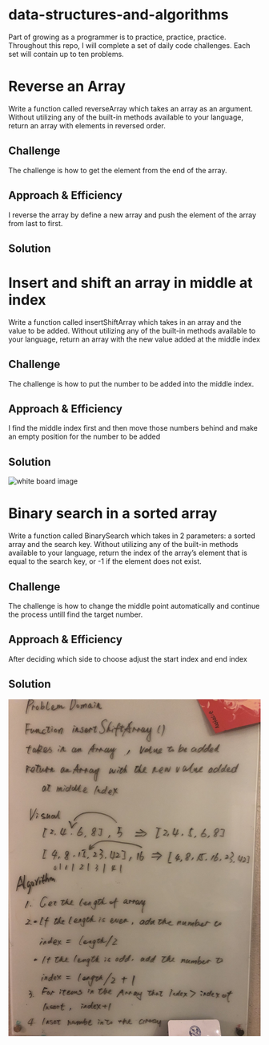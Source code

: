 # data-structures-and-algorithms
Part of growing as a programmer is to practice, practice, practice. Throughout this repo, I will complete a set of daily code challenges. Each set will contain up to ten problems.


# Reverse an Array
Write a function called reverseArray which takes an array as an argument. Without utilizing any of the built-in methods available to your language, return an array with elements in reversed order.

## Challenge
<!-- Description of the challenge -->
The challenge is how to get the element from the end of the array.

## Approach & Efficiency
<!-- What approach did you take? Why? What is the Big O space/time for this approach? -->
I reverse the array by define a new array and push the element of the array from last to first.

## Solution
<!-- Embedded whiteboard image -->

# Insert and shift an array in middle at index
Write a function called insertShiftArray which takes in an array and the value to be added. Without utilizing any of the built-in methods available to your language, return an array with the new value added at the middle index

## Challenge
<!-- Description of the challenge -->
The challenge is how to put the number to be added into the middle index.

## Approach & Efficiency
<!-- What approach did you take? Why? What is the Big O space/time for this approach? -->
I find the middle index first and then move those numbers behind and make an empty position for the number to be added

## Solution
![white board image](/assert/WechatIMG160.jpeg)


# Binary search in a sorted array
Write a function called BinarySearch which takes in 2 parameters: a sorted array and the search key. Without utilizing any of the built-in methods available to your language, return the index of the array’s element that is equal to the search key, or -1 if the element does not exist.

## Challenge
<!-- Description of the challenge -->
The challenge is how to change the middle point automatically and continue the process untill find the target number.

## Approach & Efficiency
<!-- What approach did you take? Why? What is the Big O space/time for this approach? -->
 After deciding which side to choose adjust the start index and end index

## Solution
![ white board](/assert/IMG_6508.JPG)

